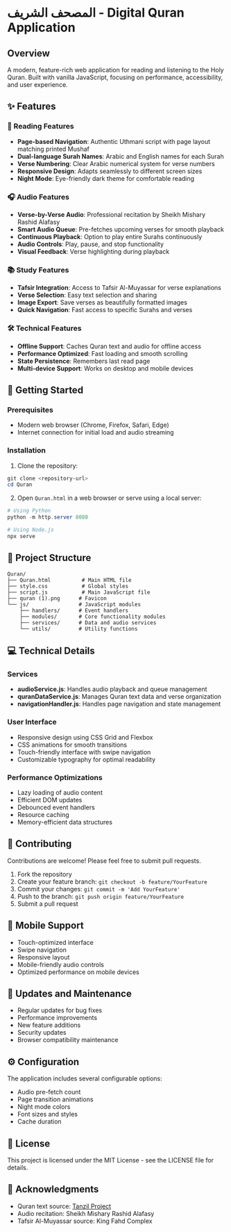 # المصحف الشريف - Digital Quran Application

## Overview
A modern, feature-rich web application for reading and listening to the Holy Quran. Built with vanilla JavaScript, focusing on performance, accessibility, and user experience.

## ✨ Features

### 📖 Reading Features
- **Page-based Navigation**: Authentic Uthmani script with page layout matching printed Mushaf
- **Dual-language Surah Names**: Arabic and English names for each Surah
- **Verse Numbering**: Clear Arabic numerical system for verse numbers
- **Responsive Design**: Adapts seamlessly to different screen sizes
- **Night Mode**: Eye-friendly dark theme for comfortable reading

### 🎧 Audio Features
- **Verse-by-Verse Audio**: Professional recitation by Sheikh Mishary Rashid Alafasy
- **Smart Audio Queue**: Pre-fetches upcoming verses for smooth playback
- **Continuous Playback**: Option to play entire Surahs continuously
- **Audio Controls**: Play, pause, and stop functionality
- **Visual Feedback**: Verse highlighting during playback

### 📚 Study Features
- **Tafsir Integration**: Access to Tafsir Al-Muyassar for verse explanations
- **Verse Selection**: Easy text selection and sharing
- **Image Export**: Save verses as beautifully formatted images
- **Quick Navigation**: Fast access to specific Surahs and verses

### 🛠 Technical Features
- **Offline Support**: Caches Quran text and audio for offline access
- **Performance Optimized**: Fast loading and smooth scrolling
- **State Persistence**: Remembers last read page
- **Multi-device Support**: Works on desktop and mobile devices

## 🚀 Getting Started

### Prerequisites
- Modern web browser (Chrome, Firefox, Safari, Edge)
- Internet connection for initial load and audio streaming

### Installation
1. Clone the repository:
```powershell
git clone <repository-url>
cd Quran
```

2. Open `Quran.html` in a web browser or serve using a local server:
```powershell
# Using Python
python -m http.server 8080

# Using Node.js
npx serve
```

## 📂 Project Structure
```
Quran/
├── Quran.html          # Main HTML file
├── style.css           # Global styles
├── script.js           # Main JavaScript file
├── quran (1).png      # Favicon
└── js/                # JavaScript modules
    ├── handlers/      # Event handlers
    ├── modules/       # Core functionality modules
    ├── services/      # Data and audio services
    └── utils/         # Utility functions
```

## 💻 Technical Details

### Services
- **audioService.js**: Handles audio playback and queue management
- **quranDataService.js**: Manages Quran text data and verse organization
- **navigationHandler.js**: Handles page navigation and state management

### User Interface
- Responsive design using CSS Grid and Flexbox
- CSS animations for smooth transitions
- Touch-friendly interface with swipe navigation
- Customizable typography for optimal readability

### Performance Optimizations
- Lazy loading of audio content
- Efficient DOM updates
- Debounced event handlers
- Resource caching
- Memory-efficient data structures

## 🤝 Contributing
Contributions are welcome! Please feel free to submit pull requests.

1. Fork the repository
2. Create your feature branch: `git checkout -b feature/YourFeature`
3. Commit your changes: `git commit -m 'Add YourFeature'`
4. Push to the branch: `git push origin feature/YourFeature`
5. Submit a pull request

## 📱 Mobile Support
- Touch-optimized interface
- Swipe navigation
- Responsive layout
- Mobile-friendly audio controls
- Optimized performance on mobile devices

## 🔄 Updates and Maintenance
- Regular updates for bug fixes
- Performance improvements
- New feature additions
- Security updates
- Browser compatibility maintenance

## ⚙️ Configuration
The application includes several configurable options:
- Audio pre-fetch count
- Page transition animations
- Night mode colors
- Font sizes and styles
- Cache duration

## 📄 License
This project is licensed under the MIT License - see the LICENSE file for details.

## 🙏 Acknowledgments
- Quran text source: [Tanzil Project](http://tanzil.net)
- Audio recitation: Sheikh Mishary Rashid Alafasy
- Tafsir Al-Muyassar source: King Fahd Complex

